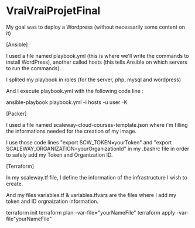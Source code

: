 # VraiVraiProjetFinal


My goal was to deploy a Wordpress (without necessarily some content on it)


[Ansible]

I used a file named playbook.yml (this is where we'll write the commands to install WordPress), another called hosts (this tells Ansible on which servers to run the commands).

I splited my playbook in roles (for the server, php, mysql and wordpress)

And I execute playbook.yml with the following code line :

ansible-playbook playbook.yml -i hosts -u user -K







[Packer]

I used a file named scaleway-cloud-courses-template.json where i'm filling the informations needed for the creation of my image. 

I use those code lines "export SCW_TOKEN=yourToken" and "export SCALEWAY_ORGANIZATION=yourOrganizationId" in my .bashrc file in order to safely add my Token and Organization ID.








[Terraform]

In my scaleway.tf file, I define the information of the infrastructure I wish to create.

And my files variables.tf & variables.tfvars are the files where I add my token and ID orgnaization information.

terraform init
terraform plan -var-file="yourNameFile"
terraform apply -var-file"yourNameFile"
